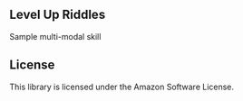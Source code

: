 ## Level Up Riddles 

Sample multi-modal skill

## License

This library is licensed under the Amazon Software License.
